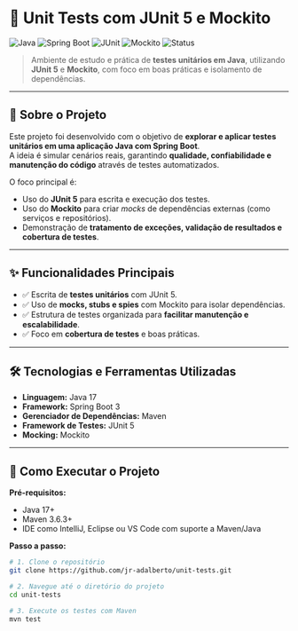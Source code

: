 # 🧪 Unit Tests com JUnit 5 e Mockito

![Java](https://img.shields.io/badge/Java-17-blue)
![Spring Boot](https://img.shields.io/badge/Spring%20Boot-3.x-brightgreen)
![JUnit](https://img.shields.io/badge/JUnit-5-red)
![Mockito](https://img.shields.io/badge/Mockito-Mocking-lightgrey)
![Status](https://img.shields.io/badge/Status-Concluído-brightgreen)

> Ambiente de estudo e prática de **testes unitários em Java**, utilizando **JUnit 5** e **Mockito**, com foco em boas práticas e isolamento de dependências.

---

## 📝 Sobre o Projeto

Este projeto foi desenvolvido com o objetivo de **explorar e aplicar testes unitários em uma aplicação Java com Spring Boot**.  
A ideia é simular cenários reais, garantindo **qualidade, confiabilidade e manutenção do código** através de testes automatizados.

O foco principal é:
- Uso do **JUnit 5** para escrita e execução dos testes.
- Uso do **Mockito** para criar *mocks* de dependências externas (como serviços e repositórios).
- Demonstração de **tratamento de exceções, validação de resultados e cobertura de testes**.

---

## ✨ Funcionalidades Principais

- ✅ Escrita de **testes unitários** com JUnit 5.  
- ✅ Uso de **mocks, stubs e spies** com Mockito para isolar dependências.  
- ✅ Estrutura de testes organizada para **facilitar manutenção e escalabilidade**.  
- ✅ Foco em **cobertura de testes** e boas práticas.  

---

## 🛠️ Tecnologias e Ferramentas Utilizadas

- **Linguagem:** Java 17  
- **Framework:** Spring Boot 3  
- **Gerenciador de Dependências:** Maven  
- **Framework de Testes:** JUnit 5  
- **Mocking:** Mockito  

---

## 🚀 Como Executar o Projeto

**Pré-requisitos:**
- Java 17+  
- Maven 3.6.3+  
- IDE como IntelliJ, Eclipse ou VS Code com suporte a Maven/Java  

**Passo a passo:**

```bash
# 1. Clone o repositório
git clone https://github.com/jr-adalberto/unit-tests.git

# 2. Navegue até o diretório do projeto
cd unit-tests

# 3. Execute os testes com Maven
mvn test
